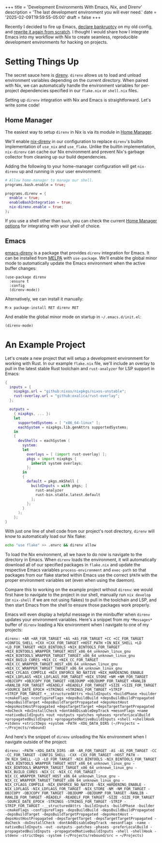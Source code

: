 +++
title = 'Development Environments With Emacs, Nix, and Direnv'
description = 'The last development environment you will ever need.'
date = '2025-02-09T19:59:55-05:00'
draft = false
+++

Recently I decided to fire up Emacs, [declare bankruptcy](https://www.emacswiki.org/emacs/DotEmacsBankruptcy) on my old config, and [rewrite it again from scratch](https://github.com/tdback/emacs.d). I thought I would share how I integrate Emacs into my workflow with Nix to create seamless, reproducible development environments for hacking on projects.

# Setting Things Up
The secret sauce here is [direnv](https://direnv.net/). `direnv` allows us to load and unload environment variables depending on the current directory. When paired with Nix, we can automatically handle the environment variables for per-project dependencies specified in our `flake.nix` or `shell.nix` files.

Setting up `direnv` integration with Nix and Emacs is straightforward. Let's write some code!

## Home Manager
The easiest way to setup `direnv` in Nix is via its module in [Home Manager](https://github.com/nix-community/home-manager).

We'll enable [nix-direnv](https://github.com/nix-community/nix-direnv) in our configuration to replace `direnv`'s  builtin implementation of `use_nix` and `use_flake`. Unlike the builtin implementation, `nix-direnv` can cache our Nix environment and prevent Nix's garbage collector from cleaning up our build dependencies.

Adding the following to your home-manager configuration will get `nix-direnv` up and running in your user environment:
```nix
# Allow home-manager to manage our shell.
programs.bash.enable = true;

programs.direnv = {
  enable = true;
  enableBashIntegration = true;
  nix-direnv.enable = true;
};
```

If you use a shell other than `bash`, you can check the current [Home Manager options](https://home-manager-options.extranix.com/?query=programs.direnv.enable&release=release-24.11) for integrating with your shell of choice.

## Emacs
[emacs-direnv](https://github.com/wbolster/emacs-direnv) is a package that provides `direnv` integration for Emacs. It can be installed from [MELPA](https://melpa.org/#/direnv) with `use-package`. We'll enable the global minor mode to automatically update the Emacs environment when the active buffer changes:
```elisp
(use-package direnv
  :ensure t
  :config
  (direnv-mode))
```

Alternatively, we can install it manually:
```
M-x package-install RET direnv RET
```

And enable the global minor mode on startup in `~/.emacs.d/init.el`:
```elisp
(direnv-mode)
```

# An Example Project
Let's create a new project that will setup a development environment for working with Rust. In our example `flake.nix` file, we'll include an overlay to pull in the latest stable Rust toolchain and `rust-analyzer` for LSP support in Emacs:
```nix
{
  inputs = {
    nixpkgs.url = "github:nixos/nixpkgs/nixos-unstable";
    rust-overlay.url = "github:oxalica/rust-overlay";
  };

  outputs =
    { nixpkgs, ... }:
    let
      supportedSystems = [ "x86_64-linux" ];
      eachSystem = nixpkgs.lib.genAttrs supportedSystems;
    in
    {
      devShells = eachSystem (
        system:
        let
          overlays = [ (import rust-overlay) ];
          pkgs = import nixpkgs {
            inherit system overlays;
          };
        in
        {
          default = pkgs.mkShell {
            buildInputs = with pkgs; [
              rust-analyzer
              rust-bin.stable.latest.default
            ];
          };
        }
      );
    };
}
```

With just one line of shell code from our project's root directory, `direnv` will know to automatically load our Nix flake:
```bash
echo "use flake" >> .envrc && direnv allow
```

To load the Nix environment, all we have to do now is navigate to the directory in Emacs. When `direnv` loads the environment, it will automatically download all of our specified packages in `flake.nix` and update the respective Emacs variables `process-environment` and `exec-path` so that packages from our flake started within Emacs use the correct `$PATH` with the proper environment variables set (even when using the daemon).

Compare this to working on the example project without `direnv`: we would first have to navigate to the project in our shell, manually run `nix develop` (or `nix-shell` if we are not using flakes) to pull in the toolchain and LSP, and then start Emacs from the shell to ensure those packages work properly.

Emacs will even display a helpful message in the minibuffer when `direnv` updates your environment variables. Here's a snippet from my `*Messages*` buffer of `direnv` loading a Nix environment when I navigate to one of my projects:
```
direnv: +AR +AR_FOR_TARGET +AS +AS_FOR_TARGET +CC +CC_FOR_TARGET +CONFIG_SHELL +CXX +CXX_FOR_TARGET +HOST_PATH +IN_NIX_SHELL +LD +LD_FOR_TARGET +NIX_BINTOOLS +NIX_BINTOOLS_FOR_TARGET +NIX_BINTOOLS_WRAPPER_TARGET_HOST_x86_64_unknown_linux_gnu +NIX_BINTOOLS_WRAPPER_TARGET_TARGET_x86_64_unknown_linux_gnu +NIX_BUILD_CORES +NIX_CC +NIX_CC_FOR_TARGET +NIX_CC_WRAPPER_TARGET_HOST_x86_64_unknown_linux_gnu +NIX_CC_WRAPPER_TARGET_TARGET_x86_64_unknown_linux_gnu +NIX_CFLAGS_COMPILE +NIX_ENFORCE_NO_NATIVE +NIX_HARDENING_ENABLE +NIX_LDFLAGS +NIX_LDFLAGS_FOR_TARGET +NIX_STORE +NM +NM_FOR_TARGET +OBJCOPY +OBJCOPY_FOR_TARGET +OBJDUMP +OBJDUMP_FOR_TARGET +RANLIB +RANLIB_FOR_TARGET +READELF +READELF_FOR_TARGET +SIZE +SIZE_FOR_TARGET +SOURCE_DATE_EPOCH +STRINGS +STRINGS_FOR_TARGET +STRIP +STRIP_FOR_TARGET +__structuredAttrs +buildInputs +buildPhase +builder +cmakeFlags +configureFlags +depsBuildBuild +depsBuildBuildPropagated +depsBuildTarget +depsBuildTargetPropagated +depsHostHost +depsHostHostPropagated +depsTargetTarget +depsTargetTargetPropagated +doCheck +doInstallCheck +dontAddDisableDepTrack +mesonFlags +name +nativeBuildInputs +out +outputs +patches +phases +preferLocalBuild +propagatedBuildInputs +propagatedNativeBuildInputs +shell +shellHook +stdenv +strictDeps +system ~PATH ~XDG_DATA_DIRS (~/Projects → ~/Projects/rebound)
```

And here's the snippet of `direnv` unloading the Nix environment when I navigate outside of the project:
```
direnv: ~PATH ~XDG_DATA_DIRS -AR -AR_FOR_TARGET -AS -AS_FOR_TARGET -CC -CC_FOR_TARGET -CONFIG_SHELL -CXX -CXX_FOR_TARGET -HOST_PATH -IN_NIX_SHELL -LD -LD_FOR_TARGET -NIX_BINTOOLS -NIX_BINTOOLS_FOR_TARGET -NIX_BINTOOLS_WRAPPER_TARGET_HOST_x86_64_unknown_linux_gnu -NIX_BINTOOLS_WRAPPER_TARGET_TARGET_x86_64_unknown_linux_gnu -NIX_BUILD_CORES -NIX_CC -NIX_CC_FOR_TARGET -NIX_CC_WRAPPER_TARGET_HOST_x86_64_unknown_linux_gnu -NIX_CC_WRAPPER_TARGET_TARGET_x86_64_unknown_linux_gnu -NIX_CFLAGS_COMPILE -NIX_ENFORCE_NO_NATIVE -NIX_HARDENING_ENABLE -NIX_LDFLAGS -NIX_LDFLAGS_FOR_TARGET -NIX_STORE -NM -NM_FOR_TARGET -OBJCOPY -OBJCOPY_FOR_TARGET -OBJDUMP -OBJDUMP_FOR_TARGET -RANLIB -RANLIB_FOR_TARGET -READELF -READELF_FOR_TARGET -SIZE -SIZE_FOR_TARGET -SOURCE_DATE_EPOCH -STRINGS -STRINGS_FOR_TARGET -STRIP -STRIP_FOR_TARGET -__structuredAttrs -buildInputs -buildPhase -builder -cmakeFlags -configureFlags -depsBuildBuild -depsBuildBuildPropagated -depsBuildTarget -depsBuildTargetPropagated -depsHostHost -depsHostHostPropagated -depsTargetTarget -depsTargetTargetPropagated -doCheck -doInstallCheck -dontAddDisableDepTrack -mesonFlags -name -nativeBuildInputs -out -outputs -patches -phases -preferLocalBuild -propagatedBuildInputs -propagatedNativeBuildInputs -shell -shellHook -stdenv -strictDeps -system (~/Projects/rebound/src → ~/Projects)
```
